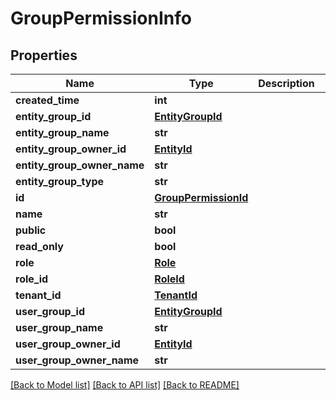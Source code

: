 # GroupPermissionInfo

## Properties
Name | Type | Description | Notes
------------ | ------------- | ------------- | -------------
**created_time** | **int** |  | [optional] 
**entity_group_id** | [**EntityGroupId**](EntityGroupId.md) |  | [optional] 
**entity_group_name** | **str** |  | [optional] 
**entity_group_owner_id** | [**EntityId**](EntityId.md) |  | [optional] 
**entity_group_owner_name** | **str** |  | [optional] 
**entity_group_type** | **str** |  | [optional] 
**id** | [**GroupPermissionId**](GroupPermissionId.md) |  | [optional] 
**name** | **str** |  | [optional] 
**public** | **bool** |  | [optional] 
**read_only** | **bool** |  | [optional] 
**role** | [**Role**](Role.md) |  | [optional] 
**role_id** | [**RoleId**](RoleId.md) |  | [optional] 
**tenant_id** | [**TenantId**](TenantId.md) |  | [optional] 
**user_group_id** | [**EntityGroupId**](EntityGroupId.md) |  | [optional] 
**user_group_name** | **str** |  | [optional] 
**user_group_owner_id** | [**EntityId**](EntityId.md) |  | [optional] 
**user_group_owner_name** | **str** |  | [optional] 

[[Back to Model list]](../README.md#documentation-for-models) [[Back to API list]](../README.md#documentation-for-api-endpoints) [[Back to README]](../README.md)

